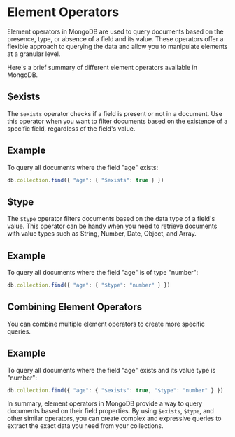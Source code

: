 # Element Operators

Element operators in MongoDB are used to query documents based on the presence, type, or absence of a field and its value. These operators offer a flexible approach to querying the data and allow you to manipulate elements at a granular level.

Here's a brief summary of different element operators available in MongoDB.

## $exists

The `$exists` operator checks if a field is present or not in a document. Use this operator when you want to filter documents based on the existence of a specific field, regardless of the field's value.

## Example
To query all documents where the field "age" exists:

```javascript
db.collection.find({ "age": { "$exists": true } })
```

## $type

The `$type` operator filters documents based on the data type of a field's value. This operator can be handy when you need to retrieve documents with value types such as String, Number, Date, Object, and Array.

## Example
To query all documents where the field "age" is of type "number":

```javascript
db.collection.find({ "age": { "$type": "number" } })
```

## Combining Element Operators

You can combine multiple element operators to create more specific queries.

## Example
To query all documents where the field "age" exists and its value type is "number":

```javascript
db.collection.find({ "age": { "$exists": true, "$type": "number" } })
```

In summary, element operators in MongoDB provide a way to query documents based on their field properties. By using `$exists`, `$type`, and other similar operators, you can create complex and expressive queries to extract the exact data you need from your collections.
